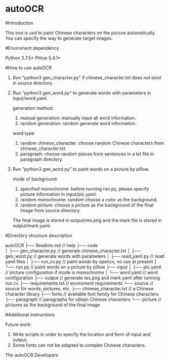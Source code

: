 autoOCR
===========================

#Introduction

This tool is usd to paint Chinese characters on the picture automatically. You can specify the way to generate target images.

#Enviroment dependency

Python 3.7.5+
Pillow 5.4.1+

#How to use autoOCR

1. Run "python3 gen_character.py" if chinese_character.txt does not exist in source directory.

2. Run "python3 gen_word.py" to generate words with parameters in input/word.yaml.

   generation method:
   1. manual generation: manually input all word information.
   2. random generation: random generate word information.

   word type:
   1. random chinese_character: choose random Chinese characters from chinese_character.txt.
   2. paragraph: choose random pieces from sentences in a txt file in paragraph directory.

3. Run "python3 gen_word.py" to paint words on a picture by pillow.

   mode of background:
   1. specified monochrome: before running run.py, please  specify picture information in input/pic.yaml.
   2. random monochrome: random choose a color as the background. 
   3. random picture: choose a picture as the background of the final image from source directory.

   The final image is stored in output/res.png and the mark file is stored in output/mark.yaml.

#Directory structure description

autoOCR
├── Readme.md                   // help
├── code                        
│   ├── gen_character.py	// generate chinese_character.txt
│   ├── gen_word.py             // generate words with parameters
│   ├── read_yaml.py            // read yaml files
│   ├── run_cv.py               // paint words by opencv, no use at present
│   └── run.py                  // paint words on a picture by pillow
├── input
│   ├── pic.yaml                // picture configuration if mode is monochrome
│   └── word.yaml               // word configuration
├── output                      // generate res.png and mark.yaml after running run.cv
├── requirements.txt            // enviroment requirements
└── source                      // source for words, pictures, etc.
    ├── chinese_character.txt   // a Chinese character library
    ├── fonts                   // available font family for Chinese characters
    ├── paragraph               // paragraphs for obtain Chinese characters
    └── picture                 // pictures as the background of the final image

#Additional instructions

Future work:
1. Write scripts in order to specify the location and form of input and output.
2. Some fonts can not be adapted to complex Chinese characters.

The autoOCR Developers
